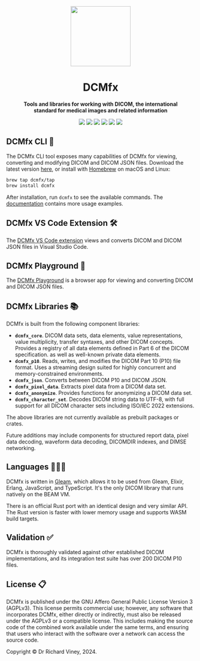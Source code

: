 <div align="center">
  <img src="https://emoji2svg.deno.dev/api/🩻" height="160px">
  <h1>DCMfx</h1>
  <p>
    <strong>
      Tools and libraries for working with DICOM, the international
      <br/>
      standard for medical images and related information
    </strong>
    <br />
  </p>

  [<img src="https://img.shields.io/github/v/release/dcmfx/dcmfx">](https://github.com/dcmfx/dcmfx/releases/latest)
  [<img src="https://img.shields.io/badge/semantic--release-conventionalcommits-e10079?logo=semantic-release">](https://github.com/semantic-release/semantic-release)
  [<img src="https://github.com/dcmfx/dcmfx/actions/workflows/test.yml/badge.svg">](https://github.com/dcmfx/dcmfx/actions/workflows/test.yml)
  [<img src="https://img.shields.io/badge/License-AGPLv3-blue.svg">](https://www.gnu.org/licenses/agpl-3.0.en.html)
  [<img src="https://img.shields.io/badge/Gleam-1.5-FFAFF3">](https://gleam.run)
  [<img src="https://img.shields.io/badge/MSRV-1.80-CE422B">](https://www.rust-lang.org)
</div>

## DCMfx CLI 🔧

The DCMfx CLI tool exposes many capabilities of DCMfx for viewing, converting
and modifying DICOM and DICOM JSON files. Download the latest version
[here](https://github.com/dcmfx/dcmfx/releases/latest), or install with
[Homebrew](https://brew.sh) on macOS and Linux:

```sh
brew tap dcmfx/tap
brew install dcmfx
```

After installation, run `dcmfx` to see the available commands. The
[documentation](./docs/cli.md) contains more usage examples.

## DCMfx VS Code Extension 🛠️

The [DCMfx VS Code extension](https://github.com/dcmfx/dcmfx-vscode) views and
converts DICOM and DICOM JSON files in Visual Studio Code.

## DCMfx Playground 🛝

The [DCMfx Playground](https://github.com/dcmfx/dcmfx-playground) is a browser
app for viewing and converting DICOM and DICOM JSON files.

## DCMfx Libraries 📚

DCMfx is built from the following component libraries:

- **`dcmfx_core`**. DICOM data sets, data elements, value representations, value
  multiplicity, transfer syntaxes, and other DICOM concepts. Provides a registry
  of all data elements defined in Part 6 of the DICOM specification. as well as
  well-known private data elements.
- **`dcmfx_p10`**. Reads, writes, and modifies the DICOM Part 10 (P10) file
  format. Uses a streaming design suited for highly concurrent and
  memory-constrained environments.
- **`dcmfx_json`**. Converts between DICOM P10 and DICOM JSON.
- **`dcmfx_pixel_data`**. Extracts pixel data from a DICOM data set.
- **`dcmfx_anonymize`**. Provides functions for anonymizing a DICOM data set.
- **`dcmfx_character_set`**. Decodes DICOM string data to UTF-8, with full
  support for all DICOM character sets including ISO/IEC 2022 extensions.

The above libraries are not currently available as prebuilt packages or crates.

Future additions may include components for structured report data, pixel data
decoding, waveform data decoding, DICOMDIR indexes, and DIMSE networking.

## Languages 👨🏼‍💻

DCMfx is written in [Gleam](https://gleam.run), which allows it to be used from
Gleam, Elixir, Erlang, JavaScript, and TypeScript. It's the only DICOM library
that runs natively on the BEAM VM.

There is an official Rust port with an identical design and very similar API.
The Rust version is faster with lower memory usage and supports WASM build
targets.

## Validation ✅

DCMfx is thoroughly validated against other established DICOM implementations,
and its integration test suite has over 200 DICOM P10 files.

## License 📋

DCMfx is published under the GNU Affero General Public License Version 3
(AGPLv3). This license permits commercial use; however, any software that
incorporates DCMfx, either directly or indirectly, must also be released under
the AGPLv3 or a compatible license. This includes making the source code of the
combined work available under the same terms, and ensuring that users who
interact with the software over a network can access the source code.

Copyright © Dr Richard Viney, 2024.
